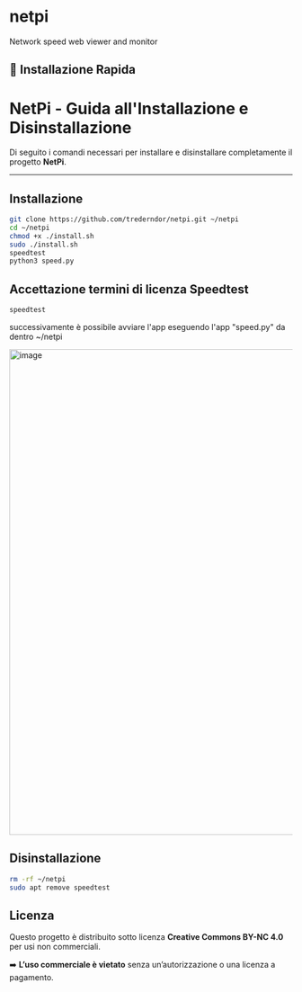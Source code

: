 # netpi
Network speed web viewer and monitor

## 🚀 Installazione Rapida

# NetPi - Guida all'Installazione e Disinstallazione

Di seguito i comandi necessari per installare e disinstallare completamente il progetto **NetPi**.

---

## Installazione

```bash
git clone https://github.com/trederndor/netpi.git ~/netpi
cd ~/netpi
chmod +x ./install.sh
sudo ./install.sh
speedtest
python3 speed.py
```

## Accettazione termini di licenza Speedtest
```bash
speedtest
```
successivamente è possibile avviare l'app eseguendo l'app "speed.py" da dentro ~/netpi



<img width="1895" height="864" alt="image" src="https://github.com/user-attachments/assets/a248402c-5f60-4e68-97be-8898e426c4ab" />

## Disinstallazione
```bash
rm -rf ~/netpi
sudo apt remove speedtest
```

## Licenza

Questo progetto è distribuito sotto licenza **Creative Commons BY-NC 4.0** per usi non commerciali.

➡️ **L’uso commerciale è vietato** senza un’autorizzazione o una licenza a pagamento.
